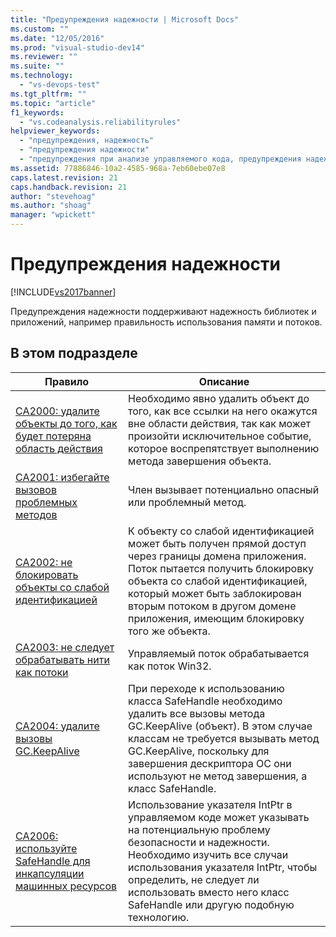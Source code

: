 ```yaml
---
title: "Предупреждения надежности | Microsoft Docs"
ms.custom: ""
ms.date: "12/05/2016"
ms.prod: "visual-studio-dev14"
ms.reviewer: ""
ms.suite: ""
ms.technology: 
  - "vs-devops-test"
ms.tgt_pltfrm: ""
ms.topic: "article"
f1_keywords: 
  - "vs.codeanalysis.reliabilityrules"
helpviewer_keywords: 
  - "предупреждения, надежность"
  - "предупреждения надежности"
  - "предупреждения при анализе управляемого кода, предупреждения надежности"
ms.assetid: 77886846-10a2-4585-968a-7eb60ebe07e8
caps.latest.revision: 21
caps.handback.revision: 21
author: "stevehoag"
ms.author: "shoag"
manager: "wpickett"
---
```

# Предупреждения надежности
[!INCLUDE[vs2017banner](../code-quality/includes/vs2017banner.md)]

Предупреждения надежности поддерживают надежность библиотек и приложений, например правильность использования памяти и потоков.  
  
## В этом подразделе  
  
|Правило|Описание|  
|-------------|--------------|  
|[CA2000: удалите объекты до того, как будет потеряна область действия](../code-quality/ca2000-dispose-objects-before-losing-scope.md)|Необходимо явно удалить объект до того, как все ссылки на него окажутся вне области действия, так как может произойти исключительное событие, которое воспрепятствует выполнению метода завершения объекта.|  
|[CA2001: избегайте вызовов проблемных методов](../Topic/CA2001:%20Avoid%20calling%20problematic%20methods.md)|Член вызывает потенциально опасный или проблемный метод.|  
|[CA2002: не блокировать объекты со слабой идентификацией](../Topic/CA2002:%20Do%20not%20lock%20on%20objects%20with%20weak%20identity.md)|К объекту со слабой идентификацией может быть получен прямой доступ через границы домена приложения.  Поток пытается получить блокировку объекта со слабой идентификацией, который может быть заблокирован вторым потоком в другом домене приложения, имеющим блокировку того же объекта.|  
|[CA2003: не следует обрабатывать нити как потоки](../code-quality/ca2003-do-not-treat-fibers-as-threads.md)|Управляемый поток обрабатывается как поток Win32.|  
|[CA2004: удалите вызовы GC.KeepAlive](../Topic/CA2004:%20Remove%20calls%20to%20GC.KeepAlive.md)|При переходе к использованию класса SafeHandle необходимо удалить все вызовы метода GC.KeepAlive \(объект\).  В этом случае классам не требуется вызывать метод GC.KeepAlive, поскольку для завершения дескриптора ОС они используют не метод завершения, а класс SafeHandle.|  
|[CA2006: используйте SafeHandle для инкапсуляции машинных ресурсов](../code-quality/ca2006-use-safehandle-to-encapsulate-native-resources.md)|Использование указателя IntPtr в управляемом коде может указывать на потенциальную проблему безопасности и надежности.  Необходимо изучить все случаи использования указателя IntPtr, чтобы определить, не следует ли использовать вместо него класс SafeHandle или другую подобную технологию.|